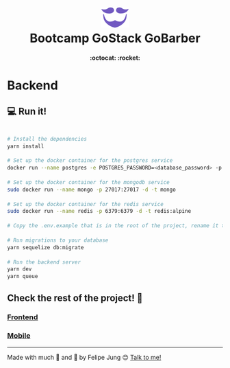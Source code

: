 <h1 align="center">
<img alt="GoBarber" src="./images/gobarber.svg" style="font-size: 128px;" />
<br>
Bootcamp GoStack GoBarber
</h1>

<h4 align="center">
  :octocat: :rocket:
</h4>

# Backend

## :computer: Run it!

```bash

# Install the dependencies
yarn install

# Set up the docker container for the postgres service
docker run --name postgres -e POSTGRES_PASSWORD=<database_password> -p 5432:5432 -d postgres

# Set up the docker container for the mongodb service
sudo docker run --name mongo -p 27017:27017 -d -t mongo

# Set up the docker container for the redis service
sudo docker run --name redis -p 6379:6379 -d -t redis:alpine

# Copy the .env.example that is in the root of the project, rename it to .env and fill the variables according to your enviroment

# Run migrations to your database
yarn sequelize db:migrate

# Run the backend server
yarn dev
yarn queue

```

## Check the rest of the project! :pray:

### <a href="https://github.com/Felibread/gobarber-frontend">Frontend</a>

### <a href="https://github.com/Felibread/gobarber-mobile">Mobile</a>

---

Made with much :purple_heart: and :muscle: by Felipe Jung :blush: <a href="https://www.linkedin.com/in/felipe-jung/">Talk to me!</a>
